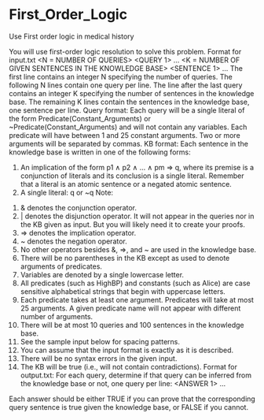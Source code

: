 # First_Order_Logic
Use First order logic in medical history


You will use first-order logic resolution to solve this problem.
Format for input.txt
<N = NUMBER OF QUERIES>
<QUERY 1>
…
<QUERY N>
<K = NUMBER OF GIVEN SENTENCES IN THE KNOWLEDGE BASE>
<SENTENCE 1>
…
<SENTENCE K>
The first line contains an integer N specifying the number of queries. The following N lines contain
one query per line. The line after the last query contains an integer K specifying the number of
sentences in the knowledge base. The remaining K lines contain the sentences in the knowledge
base, one sentence per line.
Query format: Each query will be a single literal of the form Predicate(Constant_Arguments) or
~Predicate(Constant_Arguments) and will not contain any variables. Each predicate will have
between 1 and 25 constant arguments. Two or more arguments will be separated by commas.
KB format: Each sentence in the knowledge base is written in one of the following forms:
1) An implication of the form p1 ∧ p2 ∧ ... ∧ pm ⇒ q, where its premise is a conjunction of
literals and its conclusion is a single literal. Remember that a literal is an atomic sentence
or a negated atomic sentence.
2) A single literal: q or ~q
Note:
1. & denotes the conjunction operator.
2. | denotes the disjunction operator. It will not appear in the queries nor in the KB given as
input. But you will likely need it to create your proofs.
3. => denotes the implication operator.
4. ~ denotes the negation operator.
5. No other operators besides &, =>, and ~ are used in the knowledge base.
6. There will be no parentheses in the KB except as used to denote arguments of predicates.
7. Variables are denoted by a single lowercase letter.
8. All predicates (such as HighBP) and constants (such as Alice) are case sensitive
alphabetical strings that begin with uppercase letters.
9. Each predicate takes at least one argument. Predicates will take at most 25 arguments. A
given predicate name will not appear with different number of arguments.
10. There will be at most 10 queries and 100 sentences in the knowledge base.
11. See the sample input below for spacing patterns.
12. You can assume that the input format is exactly as it is described.
13. There will be no syntax errors in the given input.
14. The KB will be true (i.e., will not contain contradictions).
Format for output.txt:
For each query, determine if that query can be inferred from the knowledge base or not, one
query per line:
<ANSWER 1>
…
<ANSWER N>
Each answer should be either TRUE if you can prove that the corresponding query sentence is
true given the knowledge base, or FALSE if you cannot.
